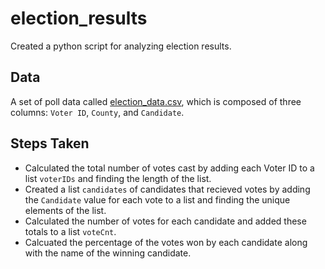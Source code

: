 # election_results
Created a python script for analyzing election results.

## Data
A set of poll data called [election_data.csv](election_results/Resources/election_data.csv), which is composed of three columns: `Voter ID`, `County`, and `Candidate`. 

## Steps Taken
* Calculated the total number of votes cast by adding each Voter ID to a list `voterIDs` and finding the length of the list.
* Created a list `candidates` of candidates that recieved votes by adding the `Candidate` value for each vote to a list and finding the unique elements of the list.
* Calculated the number of votes for each candidate and added these totals to a list `voteCnt`.
* Calcuated the percentage of the votes won by each candidate along with the name of the winning candidate.
